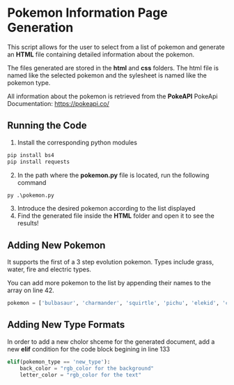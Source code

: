 # Pokemon Information Page Generation
This script allows for the user to select from a list of pokemon and generate an **HTML** file containing detailed information about the pokemon.

The files generated are stored in the **html** and **css** folders. The html file is named like the selected pokemon and the sylesheet is named like the pokemon type.

All information about the pokemon is retrieved from the **PokeAPI**
PokeApi Documentation: https://pokeapi.co/ 

## Running the Code
1. Install the corresponding python modules
```python
pip install bs4
pip install requests
```
2. In the path where the **pokemon.py** file is located, run the following command
```python
py .\pokemon.py 

```
3. Introduce the desired pokemon according to the list displayed
4. Find the generated file inside the **HTML** folder and open it to see the results!

## Adding New Pokemon
It supports the first of a 3 step evolution pokemon. Types include grass, water, fire and electric types.

You can add more pokemon to the list by appending their names to the array on line 42.

```python
pokemon = ['bulbasaur', 'charmander', 'squirtle', 'pichu', 'elekid', 'chikorita', 'cyndaquil']
```
## Adding New Type Formats
In order to add a new cholor shceme for the generated document, add a new **elif** condition for the code block begining in line 133

```python
elif(pokemon_type == 'new_type'):
    back_color = "rgb_color for the background"
    letter_color = "rgb_color for the text"
```